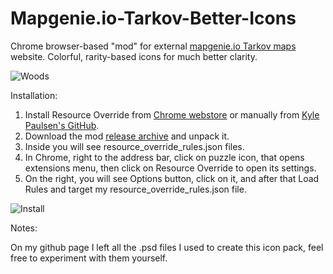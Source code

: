 # Mapgenie.io-Tarkov-Better-Icons

Chrome browser-based "mod" for external [mapgenie.io Tarkov maps](https://mapgenie.io/tarkov) website. Colorful, rarity-based icons for much better clarity.

![Woods](https://raw.githubusercontent.com/odt1/Mapgenie.io-Tarkov-Better-Icons/main/examples/chrome_FDqwj2eg3G.png)

Installation:

1) Install Resource Override from [Chrome webstore](https://chrome.google.com/webstore/detail/resource-override/pkoacgokdfckfpndoffpifphamojphii) or manually from [Kyle Paulsen's GitHub](https://github.com/kylepaulsen/ResourceOverride).
2) Download the mod [release archive](https://github.com/odt1/Mapgenie.io-Tarkov-Better-Icons) and unpack it.
3) Inside you will see resource_override_rules.json files.
4) In Chrome, right to the address bar, click on puzzle icon, that opens extensions menu, then click on Resource Override to open its settings.
5) On the right, you will see Options button, click on it, and after that Load Rules and target my resource_override_rules.json​ file.

![Install](https://i.imgur.com/zryUCqG.png)

Notes: 

On my github page I left all the .psd files I used to create this icon pack, feel free to experiment with them yourself.
